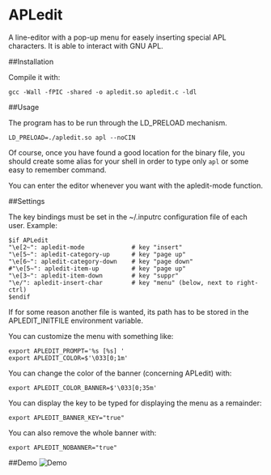 APLedit
=======

A line-editor with a pop-up menu for easely inserting special APL characters.
It is able to interact with GNU APL.

##Installation

Compile it with:

    gcc -Wall -fPIC -shared -o apledit.so apledit.c -ldl

##Usage

The program has to be run through the LD_PRELOAD mechanism.

    LD_PRELOAD=./apledit.so apl --noCIN

Of course, once you have found a good location for the binary file, you should create some alias for your shell in order to type only `apl` or some easy to remember command.

You can enter the editor whenever you want with the apledit-mode function.

##Settings

The key bindings must be set in the ~/.inputrc configuration file of each user.
Example:

    $if APLedit
    "\e[2~": apledit-mode             # key "insert"
    "\e[5~": apledit-category-up      # key "page up"
    "\e[6~": apledit-category-down    # key "page down"
    #"\e[5~": apledit-item-up         # key "page up"
    "\e[3~": apledit-item-down        # key "suppr"
    "\e/": apledit-insert-char        # key "menu" (below, next to right-ctrl)
    $endif

If for some reason another file is wanted, its path has to be stored in the
APLEDIT_INITFILE environment variable.

You can customize the menu with something like:

    export APLEDIT_PROMPT='%s [%s] '
    export APLEDIT_COLOR=$'\033[0;1m'

You can change the color of the banner (concerning APLedit) with:

    export APLEDIT_COLOR_BANNER=$'\033[0;35m'

You can display the key to be typed for displaying the menu as a remainder:

    export APLEDIT_BANNER_KEY="true"

You can also remove the whole banner with:

    export APLEDIT_NOBANNER="true"

##Demo
![Demo](https://raw.github.com/baruchel/APLedit/master/apledit.gif)

